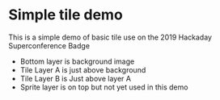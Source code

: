 # Simple tile demo

This is a simple demo of basic tile use on the 2019 Hackaday Superconference Badge

* Bottom layer is background image
* Tile Layer A is just above background
* Tile Layer B is Just above layer A
* Sprite layer is on top but not yet used in this demo

